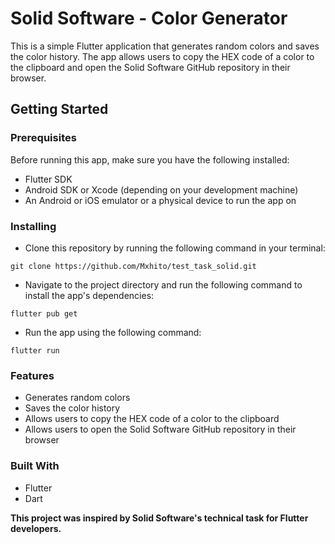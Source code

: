 # Solid Software - Color Generator
This is a simple Flutter application that generates random colors and saves the color history. The app allows users to copy the HEX code of a color to the clipboard and open the Solid Software GitHub repository in their browser.

## Getting Started

### Prerequisites
Before running this app, make sure you have the following installed:
- Flutter SDK
- Android SDK or Xcode (depending on your development machine)
- An Android or iOS emulator or a physical device to run the app on

### Installing
- Clone this repository by running the following command in your terminal:

`git clone https://github.com/Mxhito/test_task_solid.git`

- Navigate to the project directory and run the following command to install the app's dependencies:

`flutter pub get`

- Run the app using the following command:

`flutter run`

### Features
- Generates random colors
- Saves the color history
- Allows users to copy the HEX code of a color to the clipboard
- Allows users to open the Solid Software GitHub repository in their browser

### Built With
- Flutter
- Dart

**This project was inspired by Solid Software's technical task for Flutter developers.**
